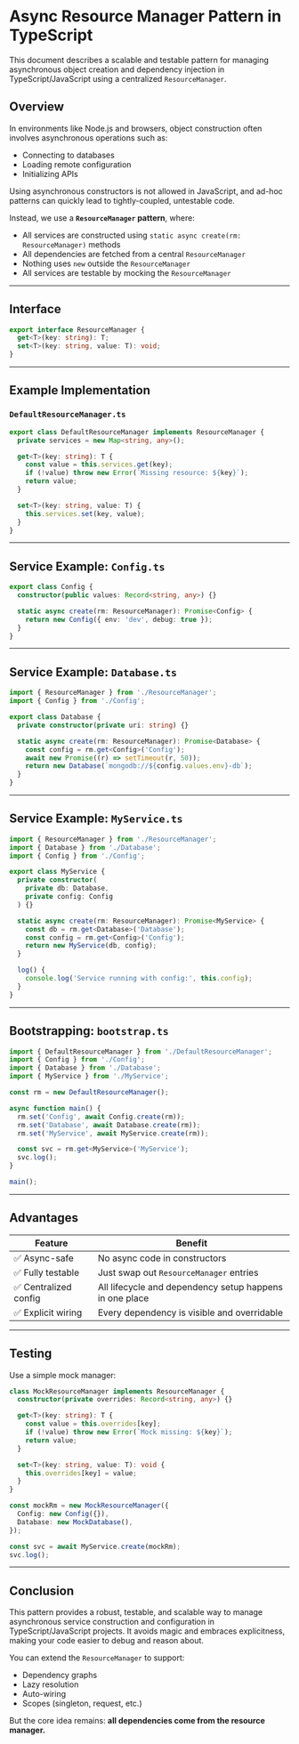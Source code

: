 # Async Resource Manager Pattern in TypeScript

This document describes a scalable and testable pattern for managing asynchronous object creation and dependency injection in TypeScript/JavaScript using a centralized `ResourceManager`.

## Overview

In environments like Node.js and browsers, object construction often involves asynchronous operations such as:

* Connecting to databases
* Loading remote configuration
* Initializing APIs

Using asynchronous constructors is not allowed in JavaScript, and ad-hoc patterns can quickly lead to tightly-coupled, untestable code.

Instead, we use a **`ResourceManager` pattern**, where:

* All services are constructed using `static async create(rm: ResourceManager)` methods
* All dependencies are fetched from a central `ResourceManager`
* Nothing uses `new` outside the `ResourceManager`
* All services are testable by mocking the `ResourceManager`

---

## Interface

```ts
export interface ResourceManager {
  get<T>(key: string): T;
  set<T>(key: string, value: T): void;
}
```

---

## Example Implementation

### `DefaultResourceManager.ts`

```ts
export class DefaultResourceManager implements ResourceManager {
  private services = new Map<string, any>();

  get<T>(key: string): T {
    const value = this.services.get(key);
    if (!value) throw new Error(`Missing resource: ${key}`);
    return value;
  }

  set<T>(key: string, value: T) {
    this.services.set(key, value);
  }
}
```

---

## Service Example: `Config.ts`

```ts
export class Config {
  constructor(public values: Record<string, any>) {}

  static async create(rm: ResourceManager): Promise<Config> {
    return new Config({ env: 'dev', debug: true });
  }
}
```

---

## Service Example: `Database.ts`

```ts
import { ResourceManager } from './ResourceManager';
import { Config } from './Config';

export class Database {
  private constructor(private uri: string) {}

  static async create(rm: ResourceManager): Promise<Database> {
    const config = rm.get<Config>('Config');
    await new Promise((r) => setTimeout(r, 50));
    return new Database(`mongodb://${config.values.env}-db`);
  }
}
```

---

## Service Example: `MyService.ts`

```ts
import { ResourceManager } from './ResourceManager';
import { Database } from './Database';
import { Config } from './Config';

export class MyService {
  private constructor(
    private db: Database,
    private config: Config
  ) {}

  static async create(rm: ResourceManager): Promise<MyService> {
    const db = rm.get<Database>('Database');
    const config = rm.get<Config>('Config');
    return new MyService(db, config);
  }

  log() {
    console.log('Service running with config:', this.config);
  }
}
```

---

## Bootstrapping: `bootstrap.ts`

```ts
import { DefaultResourceManager } from './DefaultResourceManager';
import { Config } from './Config';
import { Database } from './Database';
import { MyService } from './MyService';

const rm = new DefaultResourceManager();

async function main() {
  rm.set('Config', await Config.create(rm));
  rm.set('Database', await Database.create(rm));
  rm.set('MyService', await MyService.create(rm));

  const svc = rm.get<MyService>('MyService');
  svc.log();
}

main();
```

---

## Advantages

| Feature              | Benefit                                                 |
| -------------------- | ------------------------------------------------------- |
| ✅ Async-safe         | No async code in constructors                           |
| ✅ Fully testable     | Just swap out `ResourceManager` entries                 |
| ✅ Centralized config | All lifecycle and dependency setup happens in one place |
| ✅ Explicit wiring    | Every dependency is visible and overridable             |

---

## Testing

Use a simple mock manager:

```ts
class MockResourceManager implements ResourceManager {
  constructor(private overrides: Record<string, any>) {}

  get<T>(key: string): T {
    const value = this.overrides[key];
    if (!value) throw new Error(`Mock missing: ${key}`);
    return value;
  }

  set<T>(key: string, value: T): void {
    this.overrides[key] = value;
  }
}
```

```ts
const mockRm = new MockResourceManager({
  Config: new Config({}),
  Database: new MockDatabase(),
});

const svc = await MyService.create(mockRm);
svc.log();
```

---

## Conclusion

This pattern provides a robust, testable, and scalable way to manage asynchronous service construction and configuration in TypeScript/JavaScript projects. It avoids magic and embraces explicitness, making your code easier to debug and reason about.

You can extend the `ResourceManager` to support:

* Dependency graphs
* Lazy resolution
* Auto-wiring
* Scopes (singleton, request, etc.)

But the core idea remains: **all dependencies come from the resource manager.**